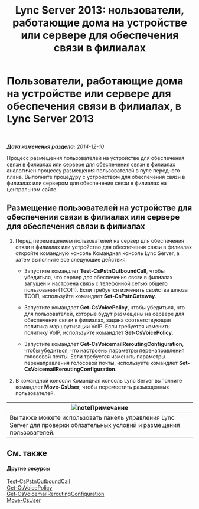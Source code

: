 ﻿---
title: 'Lync Server 2013: нользователи, работающие дома на устройстве или сервере для обеспечения связи в филиалах'
TOCTitle: Пользователи, работающие дома на устройстве или сервере для обеспечения связи в филиалах
ms:assetid: faf1ebb9-6d7d-4a58-8ff7-801b7b31d3ba
ms:mtpsurl: https://technet.microsoft.com/ru-ru/library/Gg413066(v=OCS.15)
ms:contentKeyID: 49311733
ms.date: 05/19/2016
mtps_version: v=OCS.15
ms.translationtype: HT
---

# Пользователи, работающие дома на устройстве или сервере для обеспечения связи в филиалах, в Lync Server 2013

 

_**Дата изменения раздела:** 2014-12-10_

Процесс размещения пользователей на устройстве для обеспечения связи в филиалах или сервере для обеспечения связи в филиалах аналогичен процессу размещения пользователей в пуле переднего плана. Выполните процедуру с устройством для обеспечения связи в филиалах или сервером для обеспечения связи в филиалах на центральном сайте.

## Размещение пользователей на устройстве для обеспечения связи в филиалах или сервере для обеспечения связи в филиалах

1.  Перед перемещением пользователей на сервер для обеспечения связи в филиалах или устройство для обеспечения связи в филиалах откройте командную консоль Командная консоль Lync Server, а затем выполните все следующие действия:
    
      - Запустите командлет **Test-CsPstnOutboundCall**, чтобы убедиться, что сервер для обеспечения связи в филиалах запущен и настроена связь с телефонной сетью общего пользования (ТСОП). Если требуется изменить свойства шлюза ТСОП, используйте командлет **Set-CsPstnGateway**.
    
      - Запустите командлет **Get-CsVoicePolicy**, чтобы убедиться, что для пользователей, которые будут размещены на сервере для обеспечения связи в филиалах, задана соответствующая политика маршрутизации VoIP. Если требуется изменить политику VoIP, используйте командлет **Set-CsVoicePolicy**.
    
      - Запустите командлет **Get-CsVoicemailReroutingConfiguration**, чтобы убедиться, что настроены параметры перенаправления голосовой почты. Если требуется изменить параметры перенаправления голосовой почты, используйте командлет **Set-CsVoicemailReroutingConfiguration**.

2.  В командной консоли Командная консоль Lync Server выполните командлет **Move-CsUser**, чтобы переместить размещенных пользователей.

<table>
<thead>
<tr class="header">
<th><img src="images/Gg398412.note(OCS.15).gif" title="note" alt="note" />Примечание</th>
</tr>
</thead>
<tbody>
<tr class="odd">
<td>Вы также можете использовать панель управления Lync Server для проверки обязательных условий и размещения пользователей.</td>
</tr>
</tbody>
</table>


## См. также

#### Другие ресурсы

[Test-CsPstnOutboundCall](https://docs.microsoft.com/en-us/powershell/module/skype/Test-CsPstnOutboundCall)  
[Get-CsVoicePolicy](https://docs.microsoft.com/en-us/powershell/module/skype/Get-CsVoicePolicy)  
[Get-CsVoicemailReroutingConfiguration](https://docs.microsoft.com/en-us/powershell/module/skype/Get-CsVoicemailReroutingConfiguration)  
[Move-CsUser](https://docs.microsoft.com/en-us/powershell/module/skype/Move-CsUser)

